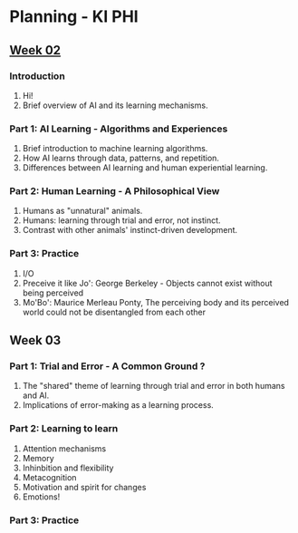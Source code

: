 # Planning - KI PHI

## [Week 02](/slides/week02.html)

### Introduction

1. Hi!
2. Brief overview of AI and its learning mechanisms.

### Part 1: AI Learning - Algorithms and Experiences

1. Brief introduction to machine learning algorithms.
2. How AI learns through data, patterns, and repetition.
3. Differences between AI learning and human experiential learning.

### Part 2: Human Learning - A Philosophical View

1. Humans as "unnatural" animals.
2. Humans: learning through trial and error, not instinct.
3. Contrast with other animals' instinct-driven development.

### Part 3: Practice

1. I/O
2. Preceive it like Jo': George Berkeley - Objects cannot exist without being perceived
4. Mo'Bo': Maurice Merleau Ponty, The perceiving body and its perceived world could not be disentangled from each other

## Week 03

### Part 1: Trial and Error - A Common Ground ?

1. The "shared" theme of learning through trial and error in both humans and AI.
2. Implications of error-making as a learning process.

### Part 2: Learning to learn

1. Attention mechanisms
2. Memory
3. Inhinbition and flexibility
4. Metacognition
5. Motivation and spirit for changes
6. Emotions!

### Part 3: Practice
